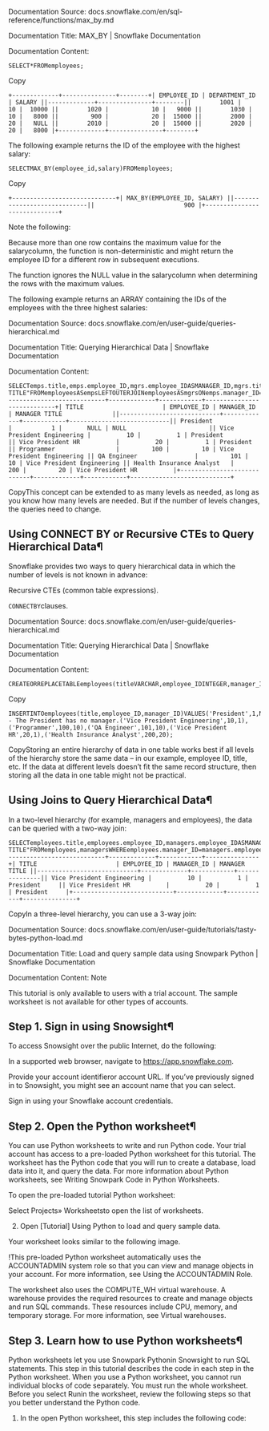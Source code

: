 Documentation Source:
docs.snowflake.com/en/sql-reference/functions/max_by.md

Documentation Title:
MAX_BY | Snowflake Documentation

Documentation Content:
```
SELECT*FROMemployees;
```
Copy
```
+-------------+---------------+--------+| EMPLOYEE_ID | DEPARTMENT_ID | SALARY ||-------------+---------------+--------||        1001 |            10 |  10000 ||        1020 |            10 |   9000 ||        1030 |            10 |   8000 ||         900 |            20 |  15000 ||        2000 |            20 |   NULL ||        2010 |            20 |  15000 ||        2020 |            20 |   8000 |+-------------+---------------+--------+
```
The following example returns the ID of the employee with the highest salary:


```
SELECTMAX_BY(employee_id,salary)FROMemployees;
```
Copy
```
+-----------------------------+| MAX_BY(EMPLOYEE_ID, SALARY) ||-----------------------------||                         900 |+-----------------------------+
```
Note the following:

Because more than one row contains the maximum value for the salarycolumn, the function is non-deterministic and might
return the employee ID for a different row in subsequent executions.

The function ignores the NULL value in the salarycolumn when determining the rows with the maximum values.


The following example returns an ARRAY containing the IDs of the employees with the three highest salaries:



Documentation Source:
docs.snowflake.com/en/user-guide/queries-hierarchical.md

Documentation Title:
Querying Hierarchical Data | Snowflake Documentation

Documentation Content:
```
SELECTemps.title,emps.employee_ID,mgrs.employee_IDASMANAGER_ID,mgrs.titleAS"MANAGER TITLE"FROMemployeesASempsLEFTOUTERJOINemployeesASmgrsONemps.manager_ID=mgrs.employee_IDORDERBYmgrs.employee_IDNULLSFIRST,emps.employee_ID;+----------------------------+-------------+------------+----------------------------+| TITLE                      | EMPLOYEE_ID | MANAGER_ID | MANAGER TITLE              ||----------------------------+-------------+------------+----------------------------|| President                  |           1 |       NULL | NULL                       || Vice President Engineering |          10 |          1 | President                  || Vice President HR          |          20 |          1 | President                  || Programmer                 |         100 |         10 | Vice President Engineering || QA Engineer                |         101 |         10 | Vice President Engineering || Health Insurance Analyst   |         200 |         20 | Vice President HR          |+----------------------------+-------------+------------+----------------------------+
```
CopyThis concept can be extended to as many levels as needed, as long as you know how many levels are needed. But if
the number of levels changes, the queries need to change.

Using CONNECT BY or Recursive CTEs to Query Hierarchical Data¶
--------------------------------------------------------------

Snowflake provides two ways to query hierarchical data in which the number of levels is not known in advance:

Recursive CTEs (common table expressions).

`CONNECTBY`clauses.



Documentation Source:
docs.snowflake.com/en/user-guide/queries-hierarchical.md

Documentation Title:
Querying Hierarchical Data | Snowflake Documentation

Documentation Content:
```
CREATEORREPLACETABLEemployees(titleVARCHAR,employee_IDINTEGER,manager_IDINTEGER);
```
Copy
```
INSERTINTOemployees(title,employee_ID,manager_ID)VALUES('President',1,NULL),-- The President has no manager.('Vice President Engineering',10,1),('Programmer',100,10),('QA Engineer',101,10),('Vice President HR',20,1),('Health Insurance Analyst',200,20);
```
CopyStoring an entire hierarchy of data in one table works best if all levels
of the hierarchy store the same data – in our example, employee ID, title, etc.
If the data at different levels doesn’t fit the same record structure, then
storing all the data in one table might not be practical.

Using Joins to Query Hierarchical Data¶
---------------------------------------

In a two-level hierarchy (for example, managers and employees), the data can be queried with a two-way join:


```
SELECTemployees.title,employees.employee_ID,managers.employee_IDASMANAGER_ID,managers.titleAS"MANAGER TITLE"FROMemployees,managersWHEREemployees.manager_ID=managers.employee_IDORDERBYemployees.title;+----------------------------+-------------+------------+---------------+| TITLE                      | EMPLOYEE_ID | MANAGER_ID | MANAGER TITLE ||----------------------------+-------------+------------+---------------|| Vice President Engineering |          10 |          1 | President     || Vice President HR          |          20 |          1 | President     |+----------------------------+-------------+------------+---------------+
```
CopyIn a three-level hierarchy, you can use a 3-way join:



Documentation Source:
docs.snowflake.com/en/user-guide/tutorials/tasty-bytes-python-load.md

Documentation Title:
Load and query sample data using Snowpark Python | Snowflake Documentation

Documentation Content:
Note

This tutorial is only available to users with a trial account. The sample worksheet is not available
for other types of accounts.

Step 1. Sign in using Snowsight¶
--------------------------------

To access Snowsight over the public Internet, do the following:

In a supported web browser, navigate to https://app.snowflake.com.

Provide your account identifieror account URL.
If you’ve previously signed in to Snowsight, you might see an account name that you can select.

Sign in using your Snowflake account credentials.

Step 2. Open the Python worksheet¶
----------------------------------

You can use Python worksheets to write and run Python code. Your trial account has access
to a pre-loaded Python worksheet for this tutorial. The worksheet has the Python code that
you will run to create a database, load data into it, and query the data. For more information
about Python worksheets, see Writing Snowpark Code in Python Worksheets.

To open the pre-loaded tutorial Python worksheet:

Select Projects» Worksheetsto open the list of worksheets.

2. Open [Tutorial] Using Python to load and query sample data.

Your worksheet looks similar to the following image.

!This pre-loaded Python worksheet automatically uses the ACCOUNTADMIN system role so that
you can view and manage objects in your account. For more information, see
Using the ACCOUNTADMIN Role.

The worksheet also uses the COMPUTE\_WH virtual warehouse. A warehouse provides
the required resources to create and manage objects and run SQL commands. These
resources include CPU, memory, and temporary storage. For more information, see
Virtual warehouses.

Step 3. Learn how to use Python worksheets¶
-------------------------------------------

Python worksheets let you use Snowpark Pythonin Snowsight to run SQL statements. This step in this tutorial describes the code in each step
in the Python worksheet. When you use a Python worksheet, you cannot run individual blocks of
code separately. You must run the whole worksheet. Before you select Runin the worksheet,
review the following steps so that you better understand the Python code.

1. In the open Python worksheet, this step includes the following code:



